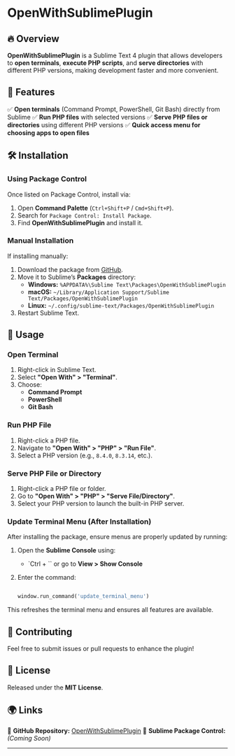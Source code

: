 # OpenWithSublimePlugin

## 🔥 Overview
**OpenWithSublimePlugin** is a Sublime Text 4 plugin that allows developers to **open terminals**, **execute PHP scripts**, and **serve directories** with different PHP versions, making development faster and more convenient.

## 🚀 Features
✅ **Open terminals** (Command Prompt, PowerShell, Git Bash) directly from Sublime
✅ **Run PHP files** with selected versions
✅ **Serve PHP files or directories** using different PHP versions
✅ **Quick access menu for choosing apps to open files**

## 🛠 Installation

### **Using Package Control**
Once listed on Package Control, install via:
1. Open **Command Palette** (`Ctrl+Shift+P` / `Cmd+Shift+P`).
2. Search for `Package Control: Install Package`.
3. Find **OpenWithSublimePlugin** and install it.

### **Manual Installation**
If installing manually:
1. Download the package from [GitHub](https://github.com/khairnar2960/OpenWithSublimePlugin).
2. Move it to Sublime’s **Packages** directory:
   - **Windows:** `%APPDATA%\Sublime Text\Packages\OpenWithSublimePlugin`
   - **macOS:** `~/Library/Application Support/Sublime Text/Packages/OpenWithSublimePlugin`
   - **Linux:** `~/.config/sublime-text/Packages/OpenWithSublimePlugin`
3. Restart Sublime Text.

## 🎯 Usage

### **Open Terminal**
1. Right-click in Sublime Text.
2. Select **"Open With" > "Terminal"**.
3. Choose:
   - **Command Prompt**
   - **PowerShell**
   - **Git Bash**

### **Run PHP File**
1. Right-click a PHP file.
2. Navigate to **"Open With" > "PHP" > "Run File"**.
3. Select a PHP version (e.g., `8.4.0`, `8.3.14`, etc.).

### **Serve PHP File or Directory**
1. Right-click a PHP file or folder.
2. Go to **"Open With" > "PHP" > "Serve File/Directory"**.
3. Select your PHP version to launch the built-in PHP server.

### **Update Terminal Menu (After Installation)**
After installing the package, ensure menus are properly updated by running:

1. Open the **Sublime Console** using:
   - `Ctrl + \`` or go to **View > Show Console**

2. Enter the command:
   ```python

   window.run_command('update_terminal_menu')

   ```

This refreshes the terminal menu and ensures all features are available.

## 🤝 Contributing
Feel free to submit issues or pull requests to enhance the plugin!

## 📜 License
Released under the **MIT License**.

## 🌍 Links
🔗 **GitHub Repository:** [OpenWithSublimePlugin](https://github.com/khairnar2960/OpenWithSublimePlugin)
🔗 **Sublime Package Control:** *(Coming Soon)*

---
